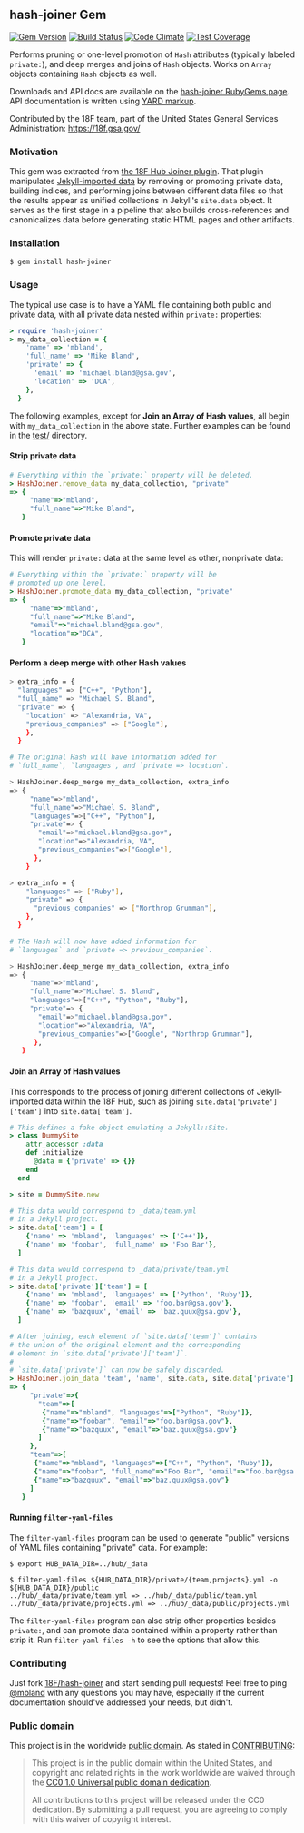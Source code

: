 ## hash-joiner Gem

[![Gem Version](https://badge.fury.io/rb/hash-joiner.svg)](http://badge.fury.io/rb/hash-joiner)
[![Build Status](https://travis-ci.org/18F/hash-joiner.svg?branch=master)](https://travis-ci.org/18F/hash-joiner)
[![Code Climate](https://codeclimate.com/github/18F/hash-joiner/badges/gpa.svg)](https://codeclimate.com/github/18F/hash-joiner)
[![Test Coverage](https://codeclimate.com/github/18F/hash-joiner/badges/coverage.svg)](https://codeclimate.com/github/18F/hash-joiner)

Performs pruning or one-level promotion of `Hash` attributes (typically labeled `private:`), and deep merges and joins of `Hash` objects. Works on `Array` objects containing `Hash` objects as well.

Downloads and API docs are available on the [hash-joiner RubyGems page](https://rubygems.org/gems/hash-joiner). API documentation is written using [YARD markup](http://yardoc.org/).

Contributed by the 18F team, part of the United States General Services Administration: https://18f.gsa.gov/

### Motivation

This gem was extracted from [the 18F Hub Joiner plugin](https://github.com/18F/hub/blob/master/_plugins/joiner.rb). That plugin manipulates [Jekyll-imported data](http://jekyllrb.com/docs/datafiles/) by removing or promoting private data, building indices, and performing joins between different data files so that the results appear as unified collections in Jekyll's `site.data` object. It serves as the first stage in a pipeline that also builds cross-references and canonicalizes data before generating static HTML pages and other artifacts.

### Installation

```
$ gem install hash-joiner
```

### Usage

The typical use case is to have a YAML file containing both public and private data, with all private data nested within `private:` properties:

```ruby
> require 'hash-joiner'
> my_data_collection = {
    'name' => 'mbland',
    'full_name' => 'Mike Bland',
    'private' => {
      'email' => 'michael.bland@gsa.gov',
      'location' => 'DCA',
    },
  }
```

The following examples, except for **Join an Array of Hash values**, all begin with `my_data_collection` in the above state.  Further examples can be found in the [test/](test/) directory.

#### Strip private data

```ruby
# Everything within the `private:` property will be deleted.
> HashJoiner.remove_data my_data_collection, "private"
=> {
     "name"=>"mbland",
     "full_name"=>"Mike Bland",
   }
```

#### Promote private data

This will render `private:` data at the same level as other, nonprivate data:

```ruby
# Everything within the `private:` property will be
# promoted up one level.
> HashJoiner.promote_data my_data_collection, "private"
=> {
     "name"=>"mbland",
     "full_name"=>"Mike Bland",
     "email"=>"michael.bland@gsa.gov",
     "location"=>"DCA",
   }
```

#### Perform a deep merge with other Hash values

```bash
> extra_info = {
  "languages" => ["C++", "Python"],
  "full_name" => "Michael S. Bland",
  "private" => {
    "location" => "Alexandria, VA",
    "previous_companies" => ["Google"],
    },
  }

# The original Hash will have information added for
# `full_name`, `languages', and `private => location`.

> HashJoiner.deep_merge my_data_collection, extra_info
=> {
     "name"=>"mbland",
     "full_name"=>"Michael S. Bland",
     "languages"=>["C++", "Python"],
     "private"=> {
       "email"=>"michael.bland@gsa.gov",
       "location"=>"Alexandria, VA",
       "previous_companies"=>["Google"],
      },
    }

> extra_info = {
    "languages" => ["Ruby"],
    "private" => {
      "previous_companies" => ["Northrop Grumman"],
    },
  }

# The Hash will now have added information for
# `languages` and `private => previous_companies`.

> HashJoiner.deep_merge my_data_collection, extra_info
=> {
     "name"=>"mbland",
     "full_name"=>"Michael S. Bland",
     "languages"=>["C++", "Python", "Ruby"],
     "private"=> {
       "email"=>"michael.bland@gsa.gov",
       "location"=>"Alexandria, VA",
       "previous_companies"=>["Google", "Northrop Grumman"],
      },
   }
```

#### Join an Array of Hash values

This corresponds to the process of joining different collections of Jekyll-imported data within the 18F Hub, such as joining `site.data['private']['team']` into `site.data['team']`.

```ruby
# This defines a fake object emulating a Jekyll::Site.
> class DummySite
    attr_accessor :data
    def initialize
      @data = {'private' => {}}
    end
  end

> site = DummySite.new

# This data would correspond to _data/team.yml
# in a Jekyll project.
> site.data['team'] = [
    {'name' => 'mbland', 'languages' => ['C++']},
    {'name' => 'foobar', 'full_name' => 'Foo Bar'},
  ]

# This data would correspond to _data/private/team.yml
# in a Jekyll project.
> site.data['private']['team'] = [
    {'name' => 'mbland', 'languages' => ['Python', 'Ruby']},
    {'name' => 'foobar', 'email' => 'foo.bar@gsa.gov'},
    {'name' => 'bazquux', 'email' => 'baz.quux@gsa.gov'},
  ]

# After joining, each element of `site.data['team']` contains
# the union of the original element and the corresponding
# element in `site.data['private']['team']`.
#
# `site.data['private']` can now be safely discarded.
> HashJoiner.join_data 'team', 'name', site.data, site.data['private']
=> {
     "private"=>{
       "team"=>[
        {"name"=>"mbland", "languages"=>["Python", "Ruby"]},
        {"name"=>"foobar", "email"=>"foo.bar@gsa.gov"},
        {"name"=>"bazquux", "email"=>"baz.quux@gsa.gov"}
       ]
     },
     "team"=>[
      {"name"=>"mbland", "languages"=>["C++", "Python", "Ruby"]},
      {"name"=>"foobar", "full_name"=>"Foo Bar", "email"=>"foo.bar@gsa.gov"},
      {"name"=>"bazquux", "email"=>"baz.quux@gsa.gov"}
     ]
   }
```

#### Running `filter-yaml-files`

The `filter-yaml-files` program can be used to generate "public" versions of YAML files containing "private" data. For example:

```
$ export HUB_DATA_DIR=../hub/_data

$ filter-yaml-files ${HUB_DATA_DIR}/private/{team,projects}.yml -o ${HUB_DATA_DIR}/public
../hub/_data/private/team.yml => ../hub/_data/public/team.yml
../hub/_data/private/projects.yml => ../hub/_data/public/projects.yml
```

The `filter-yaml-files` program can also strip other properties besides `private:`, and can promote data contained within a property rather than strip it. Run `filter-yaml-files -h` to see the options that allow this.

### Contributing

Just fork [18F/hash-joiner](https://github.com/18F/hash-joiner) and start sending pull requests! Feel free to ping [@mbland](https://github.com/mbland) with any questions you may have, especially if the current documentation should've addressed your needs, but didn't.

### Public domain

This project is in the worldwide [public domain](LICENSE.md). As stated in [CONTRIBUTING](CONTRIBUTING.md):

> This project is in the public domain within the United States, and copyright and related rights in the work worldwide are waived through the [CC0 1.0 Universal public domain dedication](https://creativecommons.org/publicdomain/zero/1.0/).
>
> All contributions to this project will be released under the CC0 dedication. By submitting a pull request, you are agreeing to comply with this waiver of copyright interest.
